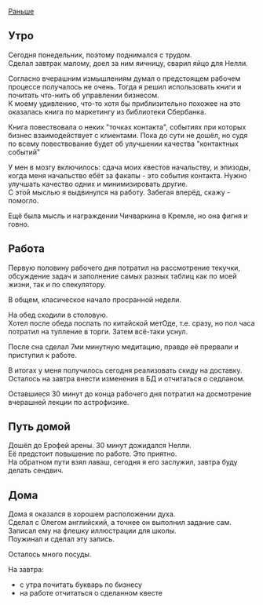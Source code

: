[Раньше](2019.09.22.md)

## Утро
Сегодня понедельник, поэтому поднимался с трудом.  
Сделал завтрак малому, доел за ним яичницу, сварил яйцо для Нелли.

Согласно вчерашним измышлениям думал о предстоящем рабочем процессе получалось не очень. Тогда я решил использовать книги и почитать что-нить об управлении бизнесом.  
К моему удивлению, что-то хотя бы приблизительно похожее на это оказалась книга по маркетингу из библиотеки Сбербанка.

Книга повествовала о неких "точках контакта", событиях при которых бизнес взаимодействует с клиентами. Пока до сути не дошёл, но судя по всему повествование будет об улучшении качества "контактных событий"

У мен в мозгу включилось: сдача моих квестов начальству, и эпизоды, когда меня начальство ебёт за факапы - это события контакта. Нужно улучшать качество одних и минимизировать другие.  
С этой мыслью я выдвинулся на работу. Забегая вперёд, скажу - помогло.

Ещё была мысль и награждении Чичваркина в Кремле, но она фигня и говно.
## Работа
Первую половину рабочего дня потратил на рассмотрение текучки, обсуждение задач и заполнение самых разных таблиц как по моей жизни, так и по спекулятору.

В общем, класическое начало просранной недели.

На обед сходили в столовую.  
Хотел после обеда поспать по китайской метОде, т.е. сразу, но пол часа потратил на тупление в торги. Затем всё-таки уснул.

После сна сделал 7ми минутную медитацию, правде её прервали и приступил к работе.

В итогах у меня получилось сегодня реализовать скиду на доставку.  
Осталось на завтра внести изменения в БД и отчитаться о седланом.

Оставшиеся 30 минут до конца рабочего дня потратил на досмотрение вчерашней лекции по астрофизике.
## Путь домой
Дошёл до Ерофей арены. 30 минут дожидался Нелли.  
Её предстоит повышение по работе. Это приятно.  
На обратном пути взял лаваш, сегодня я его заслужил, завтра буду делать сендвич.
## Дома
Дома я оказался в хорошем расположении духа.  
Сделал с Олегом английский, а точнее он выполнил задание сам.  
Записал ему на флешку иллюстрации для школы.  
Поужинал и сделал эту запись.

Осталось много посуды.

На завтра:
 - с утра почитать букварь по бизнесу
 - на работе отчитаться о сделанном квесте
